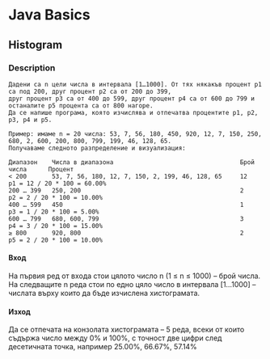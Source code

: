 # Java Basics

## Histogram

### Description
    Дадени са n цели числа в интервала [1…1000]. От тях някакъв процент p1 са под 200, друг процент p2 са от 200 до 399,
    друг процент p3 са от 400 до 599, друг процент p4 са от 600 до 799 и останалите p5 процента са от 800 нагоре. 
    Да се напише програма, която изчислява и отпечатва процентите p1, p2, p3, p4 и p5. 

    Пример: имаме n = 20 числа: 53, 7, 56, 180, 450, 920, 12, 7, 150, 250, 680, 2, 600, 200, 800, 799, 199, 46, 128, 65.
    Получаваме следното разпределение и визуализация: 

    Диапазон	Числа в диапазона	                                Брой числа	    Процент 
    < 200	    53, 7, 56, 180, 12, 7, 150, 2, 199, 46, 128, 65	    12	            p1 = 12 / 20 * 100 = 60.00% 
    200 … 399	250, 200	                                        2	            p2 = 2 / 20 * 100 = 10.00% 
    400 … 599	450	                                                1	            p3 = 1 / 20 * 100 = 5.00% 
    600 … 799	680, 600, 799	                                    3	            p4 = 3 / 20 * 100 = 15.00% 
    ≥ 800	    920, 800	                                        2	            p5 = 2 / 20 * 100 = 10.00% 

#### Вход
На първия ред от входа стои цялото число n (1 ≤ n ≤ 1000) – брой числа.
На следващите n реда стои по едно цяло число в интервала [1…1000] – числата върху които да бъде изчислена хистограмата. 

#### Изход
Да се отпечата на конзолата хистограмата – 5 реда, всеки от които съдържа число между 0% и 100%,
с точност две цифри след десетичната точка, например 25.00%, 66.67%, 57.14%
